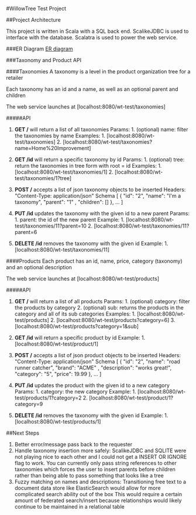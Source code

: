 #WillowTree Test Project

##Project Architecture

This project is written in Scala with a SQL back end.  ScalikeJDBC is used to interface with the database. Scalatra is used to power the web service.

###ER Diagram
[ER diagram](https://github.com/shooit/wt-test/blob/master/wt-test-er-diagram.png)

###Taxonomy and Product API

####Taxonomies
A taxonomy is a level in the product organization tree for a retailer

Each taxonomy has an id and a name, as well as an optional parent and children

The web service launches at [localhost:8080/wt-test/taxonomies]

#####API

1. **GET /** will return a list of all taxonomies
    Params: 
        1. (optional) name: filter the taxonomies by name
    Examples: 
        1. [localhost:8080/wt-test/taxonomies]
        2. [localhost:8080/wt-test/taxonomies?name=Home%20Improvement]
    
        
2. **GET /id** will return a specific taxonomy by id
    Params:
        1. (optional) tree: return the taxonomies in tree form with root = id
    Examples:
        1. [localhost:8080/wt-test/taxonomies/1]
        2. [localhost:8080/wt-test/taxonomies/1?tree]

3. **POST /** accepts a list of json taxonomy objects to be inserted
    Headers: "Content-Type: application/json"
    Schema \[ { "id": "2", "name": "I'm a taxonomy", "parent": "1" , "children": [] }, ... ]

4. **PUT /id** updates the taxonomy with the given id to a new parent
    Params:
        1. parent: the id of the new parent
    Example:
        1. [localhost:8080/wt-test/taxonomies/11?parent=10
        2. [localhost:8080/wt-test/taxonomies/11?parent=6
        
5. **DELETE /id** removes the taxonomy with the given id
    Example:
        1. [localhost:8080/wt-test/taxonomies/11]
        
####Products
Each product has an id, name, price, category (taxonomy) and an optional description

The web service launches at [localhost:8080/wt-test/products]

#####API
1. **GET /** will return a list of all products
    Params: 
        1. (optional) category: filter the products by category
        2. (optional) sub: returns the products in the category and all of its sub categories
    Examples: 
        1. [localhost:8080/wt-test/products]
        2. [localhost:8080/wt-test/products?category=6]
        3. [localhost:8080/wt-test/products?category=1&sub]
   
2. **GET /id** will return a specific product by id
    Example:
        1. [localhost:8080/wt-test/product/1]

3. **POST /** accepts a list of json product objects to be inserted
    Headers: "Content-Type: application/json"
    Schema \[ { "id": "2", "name": "road runner catcher", "brand": "ACME" , "description": "works great!", "category": "5", "price": 19.99 }, ... ]

4. **PUT /id** updates the product with the given id to a new category
    Params:
        1. category: the new category
    Example:
        1. [localhost:8080/wt-test/products/1?category=2
        2. [localhost:8080/wt-test/product/1?category=9
        
5. **DELETE /id** removes the taxonomy with the given id
    Example:
        1. [localhost:8080/wt-test/products/1]
        
##Next Steps
1. Better error/message pass back to the requester
2. Handle taxonomy insertion more safely:
ScalikeJDBC and SQLITE were not playing nice to each other and I could not get a INSERT OR IGNORE flag to work. 
You can currently only pass string references to other taxonomies which forces the user to insert parents before children rather than being able to pass something that looks like a tree
3. Fuzzy matching on names and descriptions: 
Transitioning free text to a document data store like ElasticSearch would allow for more complicated search ability out of the box
This would require a certain amount of federated search/insert because relationships would likely continue to be maintained in a relational table
        
